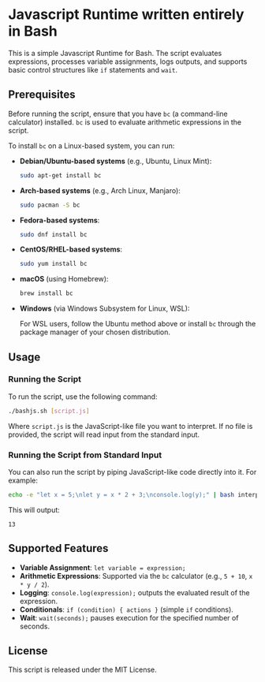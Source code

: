 # Javascript Runtime written entirely in Bash

This is a simple Javascript Runtime for Bash. The script evaluates expressions, processes variable assignments, logs outputs, and supports basic control structures like `if` statements and `wait`.

## Prerequisites

Before running the script, ensure that you have `bc` (a command-line calculator) installed. `bc` is used to evaluate arithmetic expressions in the script.

To install `bc` on a Linux-based system, you can run:

- **Debian/Ubuntu-based systems** (e.g., Ubuntu, Linux Mint):

    ```bash
    sudo apt-get install bc
    ```

- **Arch-based systems** (e.g., Arch Linux, Manjaro):

    ```bash
    sudo pacman -S bc
    ```

- **Fedora-based systems**:

    ```bash
    sudo dnf install bc
    ```

- **CentOS/RHEL-based systems**:

    ```bash
    sudo yum install bc
    ```

- **macOS** (using Homebrew):

    ```bash
    brew install bc
    ```

- **Windows** (via Windows Subsystem for Linux, WSL):

    For WSL users, follow the Ubuntu method above or install `bc` through the package manager of your chosen distribution.

## Usage

### Running the Script

To run the script, use the following command:

```bash
./bashjs.sh [script.js]
```

Where `script.js` is the JavaScript-like file you want to interpret. If no file is provided, the script will read input from the standard input.

### Running the Script from Standard Input

You can also run the script by piping JavaScript-like code directly into it. For example:

```bash
echo -e "let x = 5;\nlet y = x * 2 + 3;\nconsole.log(y);" | bash interpreter.sh
```

This will output:

```
13
```

## Supported Features

- **Variable Assignment**: `let variable = expression;`
- **Arithmetic Expressions**: Supported via the `bc` calculator (e.g., `5 + 10`, `x * y / 2`).
- **Logging**: `console.log(expression);` outputs the evaluated result of the expression.
- **Conditionals**: `if (condition) { actions }` (simple `if` conditions).
- **Wait**: `wait(seconds);` pauses execution for the specified number of seconds.

## License

This script is released under the MIT License.